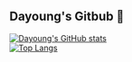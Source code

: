 ## Dayoung's Gitbub 👋
[![Dayoung's GitHub stats](https://github-readme-stats.vercel.app/api?username=arittung&count_private=true&show_icons=true)](https://github.com/arittung/github-readme-stats)  
[![Top Langs](https://github-readme-stats.vercel.app/api/top-langs/?username=arittung&layout=compact)](https://github.com/arittung/github-readme-stats)
<!--
**arittung/arittung** is a ✨ _special_ ✨ repository because its `README.md` (this file) appears on your GitHub profile.

Here are some ideas to get you started:

- 🔭 I’m currently working on ...
- 🌱 I’m currently learning ...
- 👯 I’m looking to collaborate on ...
- 🤔 I’m looking for help with ...
- 💬 Ask me about ...
- 📫 How to reach me: ...
- 😄 Pronouns: ...
- ⚡ Fun fact: ...
-->


